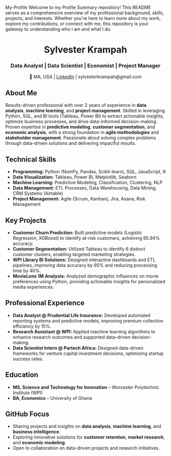 My-Profile
Welcome to my Profile Summary repository! This README serves as a comprehensive overview of my professional background, skills, projects, and interests. Whether you're here to learn more about my work, explore my contributions, or connect with me, this repository is your gateway to understanding who I am and what I do.

<h1 align="center">Sylvester Krampah</h1>
<h3 align="center">Data Analyst | Data Scientist | Economist | Project Manager</h3>
<p align="center">
  📍 MA, USA | 
  <a href="www.linkedin.com/in/sylvester-krampah-7126051ab">LinkedIn</a> | 
  sylvesterkrampah@gmail.com
</p>

<h2>About Me</h2>
<p>
  Results-driven professional with over 2 years of experience in <strong>data analysis</strong>, <strong>machine learning</strong>, and <strong>project management</strong>. Skilled in leveraging Python, SQL, and BI tools (Tableau, Power BI) to extract actionable insights, optimize business processes, and drive data-informed decision-making. Proven expertise in <strong>predictive modeling</strong>, <strong>customer segmentation</strong>, and <strong>economic analysis</strong>, with a strong foundation in <strong>agile methodologies</strong> and <strong>stakeholder management</strong>. Passionate about solving complex problems through data-driven solutions and delivering impactful results.
</p>

<h2>Technical Skills</h2>
<ul>
  <li><strong>Programming:</strong> Python (NumPy, Pandas, Scikit-learn), SQL, JavaScript, R</li>
  <li><strong>Data Visualization:</strong> Tableau, Power BI, Matplotlib, Seaborn</li>
  <li><strong>Machine Learning:</strong> Predictive Modeling, Classification, Clustering, NLP</li>
  <li><strong>Data Management:</strong> ETL Processes, Data Warehousing, Data Mining, CRM Systems (Airtable)</li>
  <li><strong>Project Management:</strong> Agile (Scrum, Kanban), Jira, Asana, Risk Management</li>
</ul>

<h2>Key Projects</h2>
<ul>
  <li><strong>Customer Churn Prediction:</strong> Built predictive models (Logistic Regression, XGBoost) to identify at-risk customers, achieving 85.94% accuracy.</li>
  <li><strong>Customer Segmentation:</strong> Utilized Tableau to identify 6 distinct customer clusters, enabling targeted marketing strategies.</li>
  <li><strong>WPI Library BI Solutions:</strong> Designed interactive dashboards and ETL pipelines, improving data accuracy by 95% and reducing processing time by 40%.</li>
  <li><strong>MovieLens 1M Analysis:</strong> Analyzed demographic influences on movie preferences using Python, providing actionable insights for personalized media experiences.</li>
</ul>

<h2>Professional Experience</h2>
<ul>
  <li><strong>Data Analyst @ Prudential Life Insurance:</strong> Developed automated reporting systems and predictive models, improving premium collection efficiency by 15%.</li>
  <li><strong>Research Assistant @ WPI:</strong> Applied machine learning algorithms to enhance research outcomes and supported data-driven decision-making.</li>
  <li><strong>Data Scientist Intern @ Partech Africa:</strong> Designed data-driven frameworks for venture capital investment decisions, optimizing startup success rates.</li>
</ul>

<h2>Education</h2>
<ul>
  <li><strong>MS, Science and Technology for Innovation</strong> – Worcester Polytechnic Institute (WPI)</li>
  <li><strong>BA, Economics</strong> – University of Ghana</li>
</ul>

<h2>GitHub Focus</h2>
<ul>
  <li>Sharing projects and insights on <strong>data analysis</strong>, <strong>machine learning</strong>, and <strong>business intelligence</strong>.</li>
  <li>Exploring innovative solutions for <strong>customer retention</strong>, <strong>market research</strong>, and <strong>economic modeling</strong>.</li>
  <li>Open to collaboration on data-driven projects and research initiatives.</li>
</ul>
